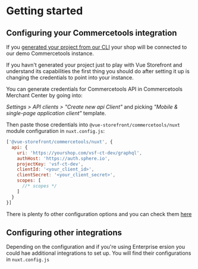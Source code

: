 # Getting started


## Configuring your Commercetools integration

If you [generated your project from our CLI](/general/getting-started.html) your shop will be connected to our demo Commercetools instance.

If you havn't generated your project just to play with Vue Storefront and understand its capabilities the first thing you should do after setting it up is changing the credentials to point into your instance.

You can generate credentials for Commercetools API in Commercetools Merchant Center by going into:

_Settings > API clients > "Create new api Client"_ and picking _"Mobile & single-page application client"_ template.

Then paste those credentials into `@vue-storefront/commercetools/nuxt` module configuration in `nuxt.config.js`:

```js
['@vue-storefront/commercetools/nuxt', {
  api: {
    uri: 'https://yourshop.com/vsf-ct-dev/graphql',
    authHost: 'https://auth.sphere.io',
    projectKey: 'vsf-ct-dev',
    clientId: '<your_client_id>',
    clientSecret: '<your_client_secret>',
    scopes: [
      //* scopes */
    ]
  }
}]
```

There is plenty fo other configuration options and you can check them [here](./configuration.md)

## Configuring other integrations

Depending on the configuration and if you're using Enterprise ersion you could hae additional integrations to set up. You will find their configurations in `nuxt.config.js`

